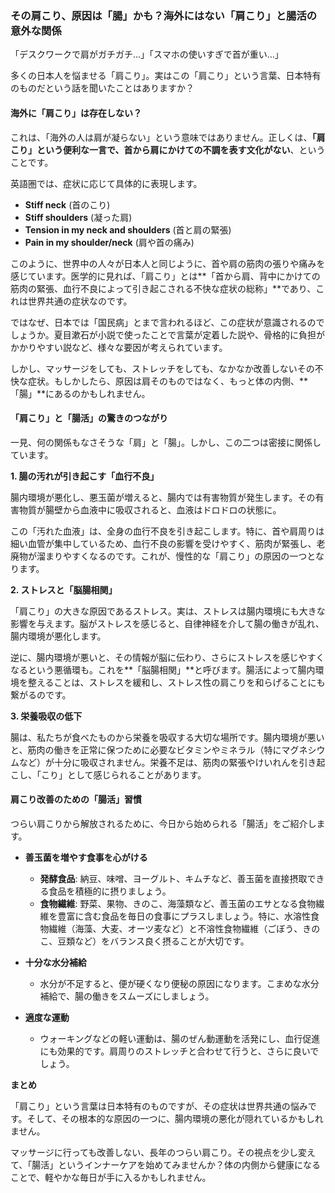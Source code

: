 ### **その肩こり、原因は「腸」かも？海外にはない「肩こり」と腸活の意外な関係**

「デスクワークで肩がガチガチ…」「スマホの使いすぎで首が重い…」

多くの日本人を悩ませる「肩こり」。実はこの「肩こり」という言葉、日本特有のものだという話を聞いたことはありますか？

#### **海外に「肩こり」は存在しない？**

これは、「海外の人は肩が凝らない」という意味ではありません。正しくは、**「肩こり」という便利な一言で、首から肩にかけての不調を表す文化がない**、ということです。

英語圏では、症状に応じて具体的に表現します。

*   **Stiff neck** (首のこり)
*   **Stiff shoulders** (凝った肩)
*   **Tension in my neck and shoulders** (首と肩の緊張)
*   **Pain in my shoulder/neck** (肩や首の痛み)

このように、世界中の人々が日本人と同じように、首や肩の筋肉の張りや痛みを感じています。医学的に見れば、「肩こり」とは**「首から肩、背中にかけての筋肉の緊張、血行不良によって引き起こされる不快な症状の総称」**であり、これは世界共通の症状なのです。

ではなぜ、日本では「国民病」とまで言われるほど、この症状が意識されるのでしょうか。夏目漱石が小説で使ったことで言葉が定着した説や、骨格的に負担がかかりやすい説など、様々な要因が考えられています。

しかし、マッサージをしても、ストレッチをしても、なかなか改善しないその不快な症状。もしかしたら、原因は肩そのものではなく、もっと体の内側、**「腸」**にあるのかもしれません。

#### **「肩こり」と「腸活」の驚きのつながり**

一見、何の関係もなさそうな「肩」と「腸」。しかし、この二つは密接に関係しています。

**1. 腸の汚れが引き起こす「血行不良」**

腸内環境が悪化し、悪玉菌が増えると、腸内では有害物質が発生します。その有害物質が腸壁から血液中に吸収されると、血液はドロドロの状態に。

この「汚れた血液」は、全身の血行不良を引き起こします。特に、首や肩周りは細い血管が集中しているため、血行不良の影響を受けやすく、筋肉が緊張し、老廃物が溜まりやすくなるのです。これが、慢性的な「肩こり」の原因の一つとなります。

**2. ストレスと「脳腸相関」**

「肩こり」の大きな原因であるストレス。実は、ストレスは腸内環境にも大きな影響を与えます。脳がストレスを感じると、自律神経を介して腸の働きが乱れ、腸内環境が悪化します。

逆に、腸内環境が悪いと、その情報が脳に伝わり、さらにストレスを感じやすくなるという悪循環も。これを**「脳腸相関」**と呼びます。腸活によって腸内環境を整えることは、ストレスを緩和し、ストレス性の肩こりを和らげることにも繋がるのです。

**3. 栄養吸収の低下**

腸は、私たちが食べたものから栄養を吸収する大切な場所です。腸内環境が悪いと、筋肉の働きを正常に保つために必要なビタミンやミネラル（特にマグネシウムなど）が十分に吸収されません。栄養不足は、筋肉の緊張やけいれんを引き起こし、「こり」として感じられることがあります。

#### **肩こり改善のための「腸活」習慣**

つらい肩こりから解放されるために、今日から始められる「腸活」をご紹介します。

*   **善玉菌を増やす食事を心がける**
    *   **発酵食品**: 納豆、味噌、ヨーグルト、キムチなど、善玉菌を直接摂取できる食品を積極的に摂りましょう。
    *   **食物繊維**: 野菜、果物、きのこ、海藻類など、善玉菌のエサとなる食物繊維を豊富に含む食品を毎日の食事にプラスしましょう。特に、水溶性食物繊維（海藻、大麦、オーツ麦など）と不溶性食物繊維（ごぼう、きのこ、豆類など）をバランス良く摂ることが大切です。

*   **十分な水分補給**
    *   水分が不足すると、便が硬くなり便秘の原因になります。こまめな水分補給で、腸の働きをスムーズにしましょう。

*   **適度な運動**
    *   ウォーキングなどの軽い運動は、腸のぜん動運動を活発にし、血行促進にも効果的です。肩周りのストレッチと合わせて行うと、さらに良いでしょう。

**まとめ**

「肩こり」という言葉は日本特有のものですが、その症状は世界共通の悩みです。そして、その根本的な原因の一つに、腸内環境の悪化が隠れているかもしれません。

マッサージに行っても改善しない、長年のつらい肩こり。その視点を少し変えて、「腸活」というインナーケアを始めてみませんか？体の内側から健康になることで、軽やかな毎日が手に入るかもしれません。